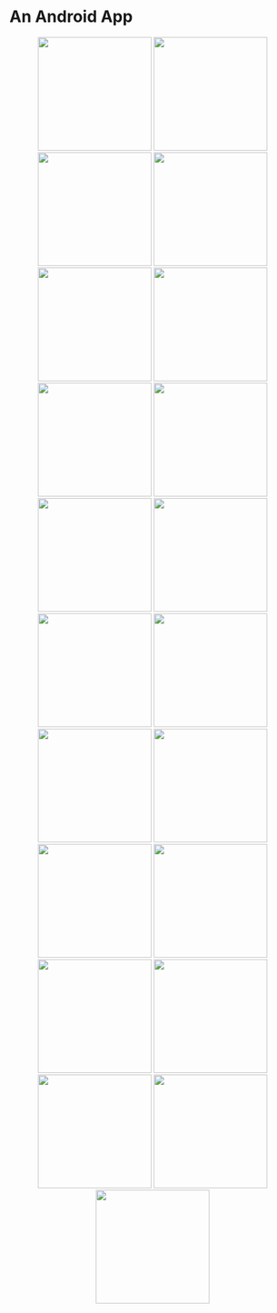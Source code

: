 # An Android App
<p align="center">
<img width="200" src="https://github.com/TasniaKheya/civilService12301/blob/main/app/20221228_031450.jpg" />
<img width="200" src="https://github.com/TasniaKheya/civilService12301/blob/main/app/Screenshot_20221228-023449_Society_app.jpg" />
<img width="200" src="https://github.com/TasniaKheya/civilService12301/blob/main/app/Screenshot_20221228-023459_Society_app.jpg" />
<img width="200" src="https://github.com/TasniaKheya/civilService12301/blob/main/app/Screenshot_20221228-023515_Society_app.jpg" />
<img width="200" src="https://github.com/TasniaKheya/civilService12301/blob/main/app/Screenshot_20221228-023523_Society_app.jpg" />
<img width="200" src="https://github.com/TasniaKheya/civilService12301/blob/main/app/Screenshot_20221228-023555_Society_app.jpg" />
<img width="200" src="https://github.com/TasniaKheya/civilService12301/blob/main/app/Screenshot_20221228-023707_Society_app.jpg" />
<img width="200" src="https://github.com/TasniaKheya/civilService12301/blob/main/app/Screenshot_20221228-023753_Society_app.jpg" />
<img width="200" src="https://github.com/TasniaKheya/civilService12301/blob/main/app/Screenshot_20221228-023523_Society_app.jpg" />
<img width="200" src="https://github.com/TasniaKheya/civilService12301/blob/main/app/Screenshot_20221228-023555_Society_app.jpg" />
<img width="200" src="https://github.com/TasniaKheya/civilService12301/blob/main/app/Screenshot_20221228-023707_Society_app.jpg" />
<img width="200" src="https://github.com/TasniaKheya/civilService12301/blob/main/app/Screenshot_20221228-023753_Society_app.jpg" />
<img width="200" src="https://github.com/TasniaKheya/civilService12301/blob/main/app/Screenshot_20221228-023844_Society_app.jpg" />
<img width="200" src="https://github.com/TasniaKheya/civilService12301/blob/main/app/Screenshot_20221228-023921_Society_app.jpg" />
<img width="200" src="https://github.com/TasniaKheya/civilService12301/blob/main/app/Screenshot_20221228-023934_Society_app.jpg" />
<img width="200" src="https://github.com/TasniaKheya/civilService12301/blob/main/app/Screenshot_20221228-023945_Society_app.jpg" />
<img width="200" src="https://github.com/TasniaKheya/civilService12301/blob/main/app/Screenshot_20221228-023956_Society_app.jpg" />
<img width="200" src="https://github.com/TasniaKheya/civilService12301/blob/main/app/Screenshot_20221228-024158_Society_app.jpg" />
<img width="200" src="https://github.com/TasniaKheya/civilService12301/blob/main/app/Screenshot_20221228-024354_Society_app.jpg" />
<img width="200" src="https://github.com/TasniaKheya/civilService12301/blob/main/app/Screenshot_20221228-024425_Society_app.jpg" />
<img width="200" src="https://github.com/TasniaKheya/civilService12301/blob/main/app/Screenshot_20221228-025837_Society_app.jpg" />
</p>



